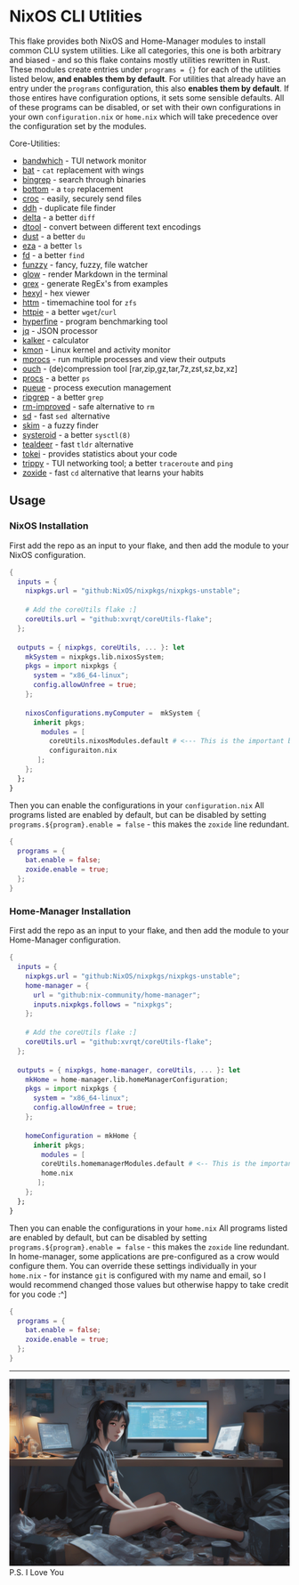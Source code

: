 # NixOS CLI Utlities
This flake provides both NixOS and Home-Manager modules to install common CLU system utilities. Like all categories, this one is both arbitrary and biased - and so this flake contains mostly utilities rewritten in Rust. These modules create entries under `programs = {}` for each of the utilities listed below, **and enables them by default**. For utilities that already have an entry under the `programs` configuration, this also **enables them by default**. If those entires have configuration options, it sets some sensible defaults. All of these programs can be disabled, or set with their own configurations in your own `configuration.nix` or `home.nix` which will take precedence over the configuration set by the modules.

Core-Utilities:
- [bandwhich](https://github.com/imsnif/bandwhich) - TUI network monitor
- [bat](https://github.com/sharkdp/bat) - `cat` replacement with wings
- [bingrep](https://github.com/m4b/bingrep) - search through binaries
- [bottom](https://github.com/ClementTsang/bottom) - a `top` replacement
- [croc](https://github.com/schollz/croc) - easily, securely send files
- [ddh](https://github.com/darakian/ddh) - duplicate file finder
- [delta](https://github.com/dandavison/delta) - a better `diff`
- [dtool](https://github.com/guoxbin/dtool) - convert between different text encodings
- [dust](https://github.com/bootandy/dust) - a better `du`
- [eza](https://github.com/eza-community/eza) - a better `ls`
- [fd](https://github.com/sharkdp/fd) - a better `find`
- [funzzy](https://github.com/cristianoliveira/funzzy) - fancy, fuzzy, file watcher
- [glow](https://github.com/charmbracelet/glow) - render Markdown in the terminal
- [grex](https://github.com/pemistahl/grex) - generate RegEx's from examples
- [hexyl](https://github.com/sharkdp/hexyl) - hex viewer
- [httm](https://github.com/kimono-koans/httm) - timemachine tool for `zfs`
- [httpie](https://github.com/httpie/cli) - a better `wget`/`curl`
- [hyperfine](https://github.com/sharkdp/hyperfine) - program benchmarking tool
- [jq](https://github.com/jqlang/jq) - JSON processor
- [kalker](https://github.com/PaddiM8/kalker) - calculator
- [kmon](https://github.com/orhun/kmon) - Linux kernel and activity monitor
- [mprocs](https://github.com/pvolok/mprocs) - run multiple processes and view their outputs
- [ouch](https://github.com/ouch-org/ouch) - (de)compression tool [rar,zip,gz,tar,7z,zst,sz,bz,xz]
- [procs](https://github.com/dalance/procs) - a better `ps`
- [pueue](https://github.com/Nukesor/pueue) - process execution management
- [ripgrep](https://github.com/BurntSushi/ripgrep) - a better `grep`
- [rm-improved](https://github.com/nivekuil/rip) - safe alternative to `rm`
- [sd](https://github.com/chmln/sd) - fast `sed `alternative
- [skim](https://github.com/lotabout/skim) - a fuzzy finder
- [systeroid](https://github.com/orhun/systeroid) - a better `sysctl(8)`
- [tealdeer](https://github.com/dbrgn/tealdeer) - fast `tldr` alternative
- [tokei](https://github.com/XAMPPRocky/tokei) - provides statistics about your code
- [trippy](https://github.com/fujiapple852/trippy) - TUI networking tool; a better `traceroute` and `ping`
- [zoxide](https://github.com/ajeetdsouza/zoxide/) - fast `cd` alternative that learns your habits

## Usage
### NixOS Installation 
First add the repo as an input to your flake, and then add the module to your NixOS configuration.
```nix
{
  inputs = {
    nixpkgs.url = "github:NixOS/nixpkgs/nixpkgs-unstable";

    # Add the coreUtils flake :]
    coreUtils.url = "github:xvrqt/coreUtils-flake";
  };
  
  outputs = { nixpkgs, coreUtils, ... }: let
    mkSystem = nixpkgs.lib.nixosSystem;
    pkgs = import nixpkgs {
      system = "x86_64-linux";
      config.allowUnfree = true;
    };

    nixosConfigurations.myComputer =  mkSystem {
      inherit pkgs;
        modules = [
          coreUtils.nixosModules.default # <--- This is the important bit
          configuraiton.nix
       ];
    };
  };
}
```
Then you can enable the configurations in your `configuration.nix`
All programs listed are enabled by default, but can be disabled by setting `programs.${program}.enable = false` - this makes the `zoxide` line redundant.
```nix
{ 
  programs = {
    bat.enable = false;
    zoxide.enable = true;
  };
}
```
### Home-Manager Installation
First add the repo as an input to your flake, and then add the module to your Home-Manager configuration.
```nix
{
  inputs = {
    nixpkgs.url = "github:NixOS/nixpkgs/nixpkgs-unstable";
    home-manager = {
      url = "github:nix-community/home-manager";
      inputs.nixpkgs.follows = "nixpkgs";
    };

    # Add the coreUtils flake :]
    coreUtils.url = "github:xvrqt/coreUtils-flake";
  };
  
  outputs = { nixpkgs, home-manager, coreUtils, ... }: let
    mkHome = home-manager.lib.homeManagerConfiguration;
    pkgs = import nixpkgs {
      system = "x86_64-linux";
      config.allowUnfree = true;
    };

    homeConfiguration = mkHome {
      inherit pkgs;
        modules = [
        coreUtils.homemanagerModules.default # <-- This is the important bit
        home.nix
       ];
    };
  };
}
```

Then you can enable the configurations in your `home.nix`
All programs listed are enabled by default, but can be disabled by setting `programs.${program}.enable = false` - this makes the `zoxide` line redundant.
In home-manager, some applications are pre-configured as a crow would configure them. You can override these settings individually in your `home.nix` - for instance `git` is configured with my name and email, so I would recommend changed those values but otherwise happy to take credit for you code :^]
```nix
{ 
  programs = {
    bat.enable = false;
    zoxide.enable = true;
  };
}
```

-----
![Woman works on a computer](https://github.com/xvrqt/cli-flake/blob/dev/patron.png?raw=true "Patron Saint")
P.S. I Love You
